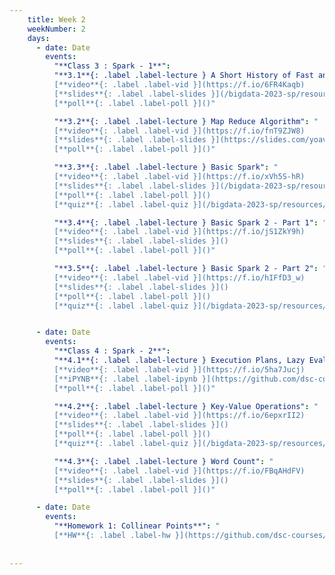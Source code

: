 ```yaml
---
    title: Week 2 
    weekNumber: 2
    days:
      - date: Date
        events:
          "**Class 3 : Spark - 1**": 
          "**3.1**{: .label .label-lecture } A Short History of Fast and Affordable Computing": "
          [**video**{: .label .label-vid }](https://f.io/6FR4Kaqb) 
          [**slides**{: .label .label-slides }](/bigdata-2023-sp/resources/ppts/class3/0.History.pptx) 
          [**poll**{: .label .label-poll }]()"

          "**3.2**{: .label .label-lecture } Map Reduce Algorithm": "
          [**video**{: .label .label-vid }](https://f.io/fnT9ZJW8) 
          [**slides**{: .label .label-slides }](https://slides.com/yoavfreund/map-reduce-1) 
          [**poll**{: .label .label-poll }]()"

          "**3.3**{: .label .label-lecture } Basic Spark": "
          [**video**{: .label .label-vid }](https://f.io/xVh5S-hR) 
          [**slides**{: .label .label-slides }](/bigdata-2023-sp/resources/ppts/class3/2.SparkContextAndRDD.pptx) 
          [**poll**{: .label .label-poll }]() 
          [**quiz**{: .label .label-quiz }](/bigdata-2023-sp/resources/quizes/class3/quizMapReduce1.pdf)"

          "**3.4**{: .label .label-lecture } Basic Spark 2 - Part 1": "
          [**video**{: .label .label-vid }](https://f.io/jS1ZkY9h) 
          [**slides**{: .label .label-slides }]() 
          [**poll**{: .label .label-poll }]()"

          "**3.5**{: .label .label-lecture } Basic Spark 2 - Part 2": "
          [**video**{: .label .label-vid }](https://f.io/hIFfD3_w) 
          [**slides**{: .label .label-slides }]() 
          [**poll**{: .label .label-poll }]() 
          [**quiz**{: .label .label-quiz }](/bigdata-2023-sp/resources/quizes/class3/quizMapReduce2.pdf)"


      - date: Date
        events:
          "**Class 4 : Spark - 2**":
          "**4.1**{: .label .label-lecture } Execution Plans, Lazy Evaluation and Caching": "
          [**video**{: .label .label-vid }](https://f.io/5ha7Jucj) 
          [**iPYNB**{: .label .label-ipynb }](https://github.com/dsc-courses/bigdata-2023-sp-notebooks/blob/master/notebooks/Section1-Basics/1.BasicSpark/3.%20Execution%20plans%2C%20Lazy%20Evaluation%2C%20and%20caching.ipynb) 
          [**poll**{: .label .label-poll }]()"

          "**4.2**{: .label .label-lecture } Key-Value Operations": "
          [**video**{: .label .label-vid }](https://f.io/6epxrII2) 
          [**slides**{: .label .label-slides }]() 
          [**poll**{: .label .label-poll }]()
          [**quiz**{: .label .label-quiz }](/bigdata-2023-sp/resources/quizes/class3/quiz2.pdf)"

          "**4.3**{: .label .label-lecture } Word Count": "
          [**video**{: .label .label-vid }](https://f.io/FBqAHdFV) 
          [**slides**{: .label .label-slides }]() 
          [**poll**{: .label .label-poll }]()"

      - date: Date
        events:
          "**Homework 1: Collinear Points**": "
          [**HW**{: .label .label-hw }](https://github.com/dsc-courses/bigdata-2023-sp-private/tree/main/notebooks/HW2018/hw1.colinear/collinearPoints.ipynb)"
          
   
---
```

